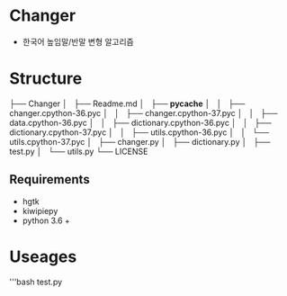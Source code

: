 # Changer

- 한국어 높임말/반말 변형 알고리즘

# Structure
├── Changer
│   ├── Readme.md
│   ├── __pycache__
│   │   ├── changer.cpython-36.pyc
│   │   ├── changer.cpython-37.pyc
│   │   ├── data.cpython-36.pyc
│   │   ├── dictionary.cpython-36.pyc
│   │   ├── dictionary.cpython-37.pyc
│   │   ├── utils.cpython-36.pyc
│   │   └── utils.cpython-37.pyc
│   ├── changer.py
│   ├── dictionary.py
│   ├── test.py
│   └── utils.py
└── LICENSE


## Requirements
- hgtk
- kiwipiepy
- python 3.6 + 

# Useages
'''bash test.py 
